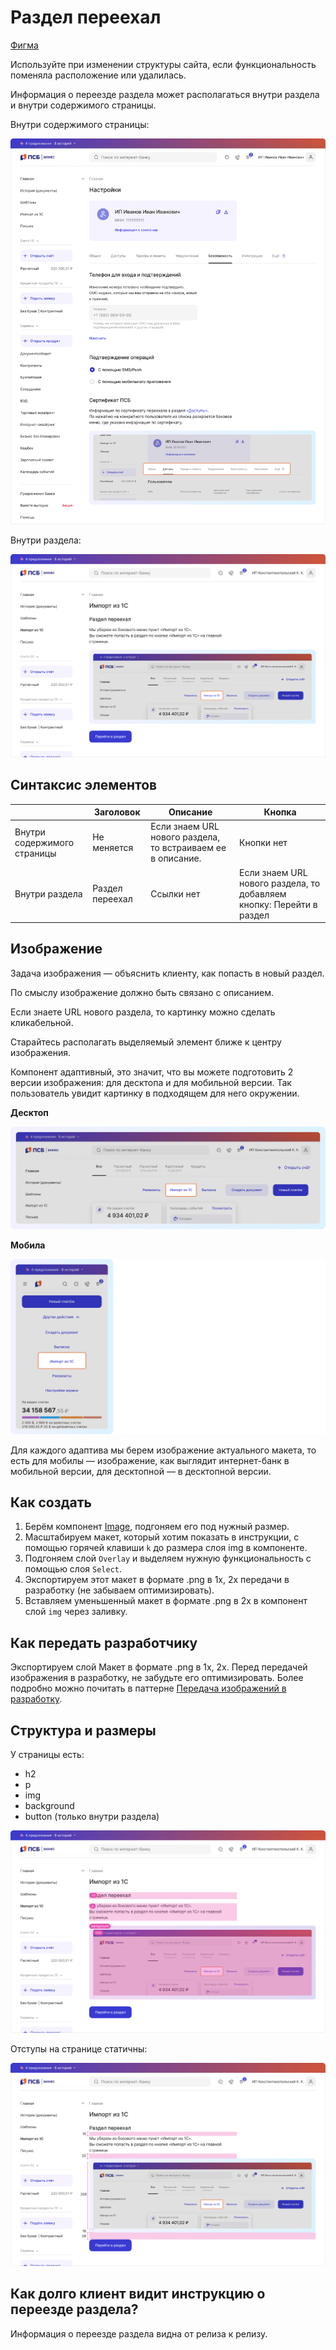 # Раздел переехал
[Фигма](https://www.figma.com/design/DYlVm81MWPnxu6wiDXtsfL/%D0%A0%D0%B0%D0%B7%D0%B4%D0%B5%D0%BB-%D0%BF%D0%B5%D1%80%D0%B5%D0%B5%D1%85%D0%B0%D0%BB?node-id=0-1&t=cK6Js6K21kAWzUZZ-1) 

Используйте при изменении структуры сайта, если функциональность поменяла расположение или удалилась. 

Информация о переезде раздела может располагаться внутри раздела и внутри содержимого страницы.

Внутри содержимого страницы:

![Внутри содержимого страницы](./inside-the-section.png)

Внутри раздела:

![Внутри раздела](./inside-the-page-content.png)


## Синтаксис элементов

|                             | Заголовок       | Описание                                                    | Кнопка                                                               |
| --------------------------- | --------------- | ----------------------------------------------------------- | -------------------------------------------------------------------- |
| Внутри содержимого страницы | Не меняется     | Если знаем URL нового раздела, то встраиваем ее в описание. | Кнопки нет                                                           |
| Внутри раздела              | Раздел переехал | Ссылки нет | Если знаем URL нового раздела, то добавляем кнопку: Перейти в раздел |




## Изображение

Задача изображения — объяснить клиенту, как попасть в новый раздел. 

По смыслу изображение должно быть связано с описанием.

Если знаете URL нового раздела, то картинку можно сделать кликабельной.

Старайтесь располагать выделяемый элемент ближе к центру изображения.

Компонент адаптивный, это значит, что вы можете подготовить 2 версии изображения: для десктопа и для мобильной версии. Так пользователь увидит картинку в подходящем для него окружении. 


**Десктоп** 

![Внутри раздела](./desktop.png)

**Мобила**

![Внутри раздела](./mobile.png)

Для каждого адаптива мы берем изображение актуального макета, то есть для мобилы — изображение, как выглядит интернет-банк в мобильной версии, для десктопной — в десктопной версии.

## Как создать

1. Берём компонент [Image](https://www.figma.com/design/xbcxFGQyBdi1r11H25vCfg/10-%E2%9C%85-Landing-page-%26-Banner?node-id=17627-9057&t=pAt6Qa4sAQIklsnZ-1), подгоняем его под нужный размер.
2. Масштабируем макет, который хотим показать в инструкции, с помощью горячей клавиши `k` до размера слоя img в компоненте.
3. Подгоняем слой `Overlay` и выделяем нужную функциональность с помощью слоя `Select`.
4. Экспортируем этот макет в формате .png в 1х, 2х передачи в разработку (не забываем оптимизировать).
5. Вставляем уменьшенный макет в формате .png в 2х в компонент слой `img` через заливку.


## Как передать разработчику

Экспортируем слой Макет в формате .png в 1х, 2х. Перед передачей изображения в разработку, не забудьте его оптимизировать. Более подробно можно почитать в паттерне [Передача изображений в разработку](../transfer-images-to-development/index.md).


## Структура и размеры

У страницы есть:
- h2
- p
- img
- background
- button (только внутри раздела)

![Внутри раздела](./structure-and-dimensions.png) 

Отступы на странице статичны:

![Внутри раздела](./page-margins.png) 

## Как долго клиент видит инструкцию о переезде раздела?

Информация о переезде раздела видна от релиза к релизу.